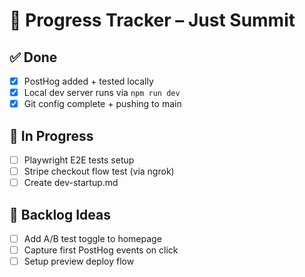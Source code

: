 # 🚀 Progress Tracker – Just Summit

## ✅ Done
- [x] PostHog added + tested locally
- [x] Local dev server runs via `npm run dev`
- [x] Git config complete + pushing to main

## 🔧 In Progress
- [ ] Playwright E2E tests setup
- [ ] Stripe checkout flow test (via ngrok)
- [ ] Create dev-startup.md

## 🧠 Backlog Ideas
- [ ] Add A/B test toggle to homepage
- [ ] Capture first PostHog events on click
- [ ] Setup preview deploy flow